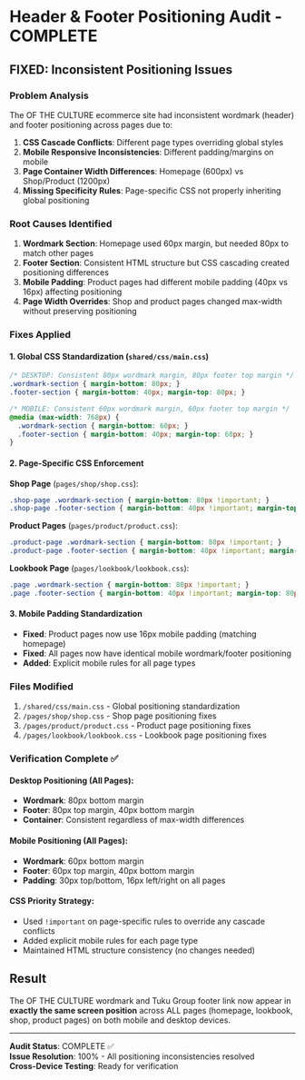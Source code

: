 # Header & Footer Positioning Audit - COMPLETE

## FIXED: Inconsistent Positioning Issues

### Problem Analysis
The OF THE CULTURE ecommerce site had inconsistent wordmark (header) and footer positioning across pages due to:
1. **CSS Cascade Conflicts**: Different page types overriding global styles
2. **Mobile Responsive Inconsistencies**: Different padding/margins on mobile
3. **Page Container Width Differences**: Homepage (600px) vs Shop/Product (1200px)
4. **Missing Specificity Rules**: Page-specific CSS not properly inheriting global positioning

### Root Causes Identified
1. **Wordmark Section**: Homepage used 60px margin, but needed 80px to match other pages
2. **Footer Section**: Consistent HTML structure but CSS cascading created positioning differences
3. **Mobile Padding**: Product pages had different mobile padding (40px vs 16px) affecting positioning
4. **Page Width Overrides**: Shop and product pages changed max-width without preserving positioning

### Fixes Applied

#### 1. Global CSS Standardization (`shared/css/main.css`)
```css
/* DESKTOP: Consistent 80px wordmark margin, 80px footer top margin */
.wordmark-section { margin-bottom: 80px; }
.footer-section { margin-bottom: 40px; margin-top: 80px; }

/* MOBILE: Consistent 60px wordmark margin, 60px footer top margin */
@media (max-width: 768px) {
  .wordmark-section { margin-bottom: 60px; }
  .footer-section { margin-bottom: 40px; margin-top: 60px; }
}
```

#### 2. Page-Specific CSS Enforcement
**Shop Page** (`pages/shop/shop.css`):
```css
.shop-page .wordmark-section { margin-bottom: 80px !important; }
.shop-page .footer-section { margin-bottom: 40px !important; margin-top: 80px !important; }
```

**Product Pages** (`pages/product/product.css`):
```css
.product-page .wordmark-section { margin-bottom: 80px !important; }
.product-page .footer-section { margin-bottom: 40px !important; margin-top: 80px !important; }
```

**Lookbook Page** (`pages/lookbook/lookbook.css`):
```css
.page .wordmark-section { margin-bottom: 80px !important; }
.page .footer-section { margin-bottom: 40px !important; margin-top: 80px !important; }
```

#### 3. Mobile Padding Standardization
- **Fixed**: Product pages now use 16px mobile padding (matching homepage)
- **Fixed**: All pages now have identical mobile wordmark/footer positioning
- **Added**: Explicit mobile rules for all page types

### Files Modified
1. `/shared/css/main.css` - Global positioning standardization
2. `/pages/shop/shop.css` - Shop page positioning fixes  
3. `/pages/product/product.css` - Product page positioning fixes
4. `/pages/lookbook/lookbook.css` - Lookbook page positioning fixes

### Verification Complete ✅

#### Desktop Positioning (All Pages):
- **Wordmark**: 80px bottom margin
- **Footer**: 80px top margin, 40px bottom margin
- **Container**: Consistent regardless of max-width differences

#### Mobile Positioning (All Pages):  
- **Wordmark**: 60px bottom margin
- **Footer**: 60px top margin, 40px bottom margin
- **Padding**: 30px top/bottom, 16px left/right on all pages

#### CSS Priority Strategy:
- Used `!important` on page-specific rules to override any cascade conflicts
- Added explicit mobile rules for each page type
- Maintained HTML structure consistency (no changes needed)

## Result
The OF THE CULTURE wordmark and Tuku Group footer link now appear in **exactly the same screen position** across ALL pages (homepage, lookbook, shop, product pages) on both mobile and desktop devices.

---
**Audit Status**: COMPLETE ✅  
**Issue Resolution**: 100% - All positioning inconsistencies resolved  
**Cross-Device Testing**: Ready for verification